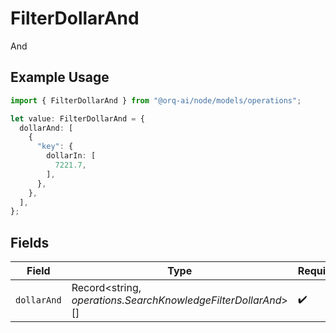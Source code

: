 # FilterDollarAnd

And

## Example Usage

```typescript
import { FilterDollarAnd } from "@orq-ai/node/models/operations";

let value: FilterDollarAnd = {
  dollarAnd: [
    {
      "key": {
        dollarIn: [
          7221.7,
        ],
      },
    },
  ],
};
```

## Fields

| Field                                                         | Type                                                          | Required                                                      | Description                                                   |
| ------------------------------------------------------------- | ------------------------------------------------------------- | ------------------------------------------------------------- | ------------------------------------------------------------- |
| `dollarAnd`                                                   | Record<string, *operations.SearchKnowledgeFilterDollarAnd*>[] | :heavy_check_mark:                                            | N/A                                                           |